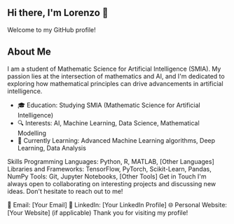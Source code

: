 <!--
**ze1or/ze1or** is a ✨ _special_ ✨ repository because its `README.md` (this file) appears on your GitHub profile.

Here are some ideas to get you started:

- 🔭 I’m currently working on ...
- 🌱 I’m currently learning ...
- 👯 I’m looking to collaborate on ...
- 🤔 I’m looking for help with ...
- 💬 Ask me about ...
- 📫 How to reach me: ...
- 😄 Pronouns: ...
- ⚡ Fun fact: ...
-->
## Hi there, I'm Lorenzo 👋
Welcome to my GitHub profile!

## About Me
I am a student of Mathematic Science for Artificial Intelligence (SMIA). My passion lies at the intersection of mathematics and AI, and I'm dedicated to exploring how mathematical principles can drive advancements in artificial intelligence.

- 🎓 Education: Studying SMIA (Mathematic Science for Artificial Intelligence)
- 🔍 Interests: AI, Machine Learning, Data Science, Mathematical Modelling
- 🌱 Currently Learning: Advanced Machine Learning algorithms, Deep Learning, Data Analysis


Skills
Programming Languages: Python, R, MATLAB, [Other Languages]
Libraries and Frameworks: TensorFlow, PyTorch, Scikit-Learn, Pandas, NumPy
Tools: Git, Jupyter Notebooks, [Other Tools]
Get in Touch
I'm always open to collaborating on interesting projects and discussing new ideas. Don't hesitate to reach out to me!

📧 Email: [Your Email]
💼 LinkedIn: [Your LinkedIn Profile]
🌐 Personal Website: [Your Website] (if applicable)
Thank you for visiting my profile!
